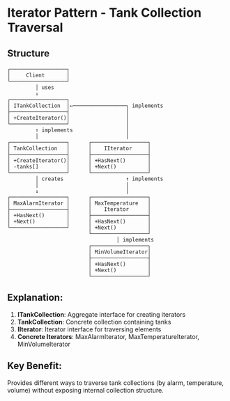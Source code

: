 # Iterator Pattern - Tank Collection Traversal

## Structure
```
┌──────────────────┐
│     Client       │
└──────────────────┘
         │ uses
         ↓
┌──────────────────┐
│ ITankCollection  │←─────────────────┐ implements
├──────────────────┤                  │
│ +CreateIterator()│                  │
└──────────────────┘                  │
         ↑ implements                 │
         │                            │
┌──────────────────┐      ┌──────────────────┐
│ TankCollection   │      │    IIterator     │
├──────────────────┤      ├──────────────────┤
│ +CreateIterator()│      │ +HasNext()       │
│ -tanks[]         │      │ +Next()          │
└──────────────────┘      └──────────────────┘
         │ creates                    ↑ implements
         │                            │
         ↓                            │
┌──────────────────┐      ┌──────────────────┐
│ MaxAlarmIterator │      │ MaxTemperature   │
├──────────────────┤      │    Iterator      │
│ +HasNext()       │      ├──────────────────┤
│ +Next()          │      │ +HasNext()       │
└──────────────────┘      │ +Next()          │
                          └──────────────────┘
                                   │ implements
                          ┌──────────────────┐
                          │ MinVolumeIterator│
                          ├──────────────────┤
                          │ +HasNext()       │
                          │ +Next()          │
                          └──────────────────┘
```

## Explanation:
1. **ITankCollection**: Aggregate interface for creating iterators
2. **TankCollection**: Concrete collection containing tanks
3. **IIterator**: Iterator interface for traversing elements
4. **Concrete Iterators**: MaxAlarmIterator, MaxTemperatureIterator, MinVolumeIterator

## Key Benefit:
Provides different ways to traverse tank collections (by alarm, temperature, volume) without exposing internal collection structure.